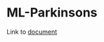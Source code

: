 # ML-Parkinsons

Link to [document](https://docs.google.com/document/d/16m3_gEgTXluYdwuUfvOf94xgXbuWdDGZDNjDMNmuBnc/edit?usp=sharing)
